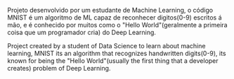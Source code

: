 Projeto desenvolvido por um estudante de Machine Learning, o código MNIST é um algoritmo de ML capaz de reconhecer digitos(0-9) escritos á mão, e é conhecido por muitos como o "Hello World"(geralmente a primeira coisa que um programador cria)  do Deep Learning.

Project created by a student of Data Science to learn about machine learning, MNIST its an algorithm that recognizes handwritten digits(0-9), its known for being the "Hello World"(usually the first thing that a developer creates) problem of Deep Learning. 
